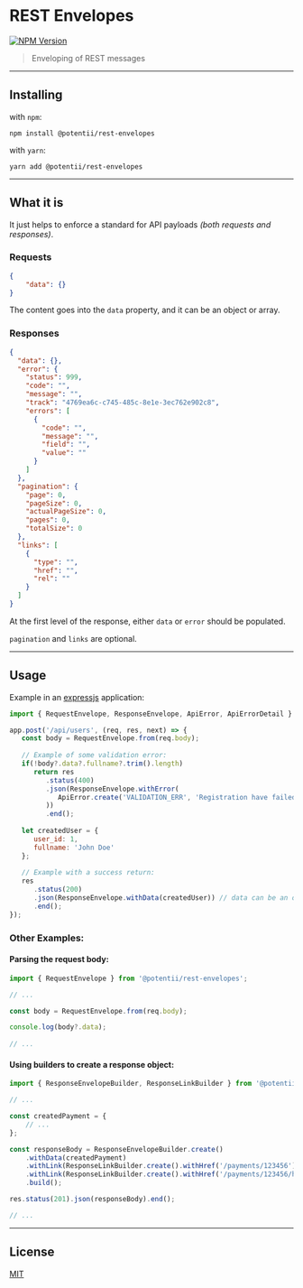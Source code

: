 # REST Envelopes

[![NPM Version][npm-image]][npm-url]

> Enveloping of REST messages

---

## Installing
with `npm`:
```shell
npm install @potentii/rest-envelopes
```
with `yarn`:
```shell
yarn add @potentii/rest-envelopes
```

---

## What it is

It just helps to enforce a standard for API payloads _(both requests and responses)_.

### Requests

```json
{
    "data": {} 
}
```

The content goes into the `data` property, and it can be an object or array.

### Responses

```json
{
  "data": {},
  "error": {
    "status": 999,
    "code": "",
    "message": "",
    "track": "4769ea6c-c745-485c-8e1e-3ec762e902c8",
    "errors": [
      {
        "code": "",
        "message": "",
        "field": "",
        "value": ""
      }
    ]
  },
  "pagination": {
    "page": 0,
    "pageSize": 0,
    "actualPageSize": 0,
    "pages": 0,
    "totalSize": 0
  },
  "links": [
    {
      "type": "",
      "href": "",
      "rel": ""
    }
  ]
}
```

At the first level of the response, either `data` or `error` should be populated.

`pagination` and `links` are optional.

---

## Usage

Example in an [expressjs](https://www.npmjs.com/package/express) application:

```javascript
import { RequestEnvelope, ResponseEnvelope, ApiError, ApiErrorDetail } from '@potentii/rest-envelopes';

app.post('/api/users', (req, res, next) => {
   const body = RequestEnvelope.from(req.body);
	
   // Example of some validation error:
   if(!body?.data?.fullname?.trim().length) 
      return res
         .status(400)
         .json(ResponseEnvelope.withError(
            ApiError.create('VALIDATION_ERR', 'Registration have failed', ApiErrorDetail.create('USER_NAME_INVALID', 'The full name of the user must be set', 'fullname', body?.data?.fullname))
         ))
         .end();
   
   let createdUser = {
      user_id: 1,
      fullname: 'John Doe'
   };
   
   // Example with a success return:
   res
      .status(200)
      .json(ResponseEnvelope.withData(createdUser)) // data can be an object or a list
      .end();	
});

```

### Other Examples:

#### Parsing the request body:

```javascript
import { RequestEnvelope } from '@potentii/rest-envelopes';

// ...

const body = RequestEnvelope.from(req.body);

console.log(body?.data);
    
// ...
```

#### Using builders to create a response object:

```javascript
import { ResponseEnvelopeBuilder, ResponseLinkBuilder } from '@potentii/rest-envelopes';

// ...

const createdPayment = {
    // ...
};

const responseBody = ResponseEnvelopeBuilder.create()
    .withData(createdPayment)
    .withLink(ResponseLinkBuilder.create().withHref('/payments/123456').withRel('cancel-payment').withType('DELETE').build())
    .withLink(ResponseLinkBuilder.create().withHref('/payments/123456/history').withRel('payment-history').withType('GET').build())
    .build();

res.status(201).json(responseBody).end();

// ...
```

---

## License
[MIT](LICENSE)

[npm-image]: https://img.shields.io/npm/v/@potentii/rest-envelopes.svg
[npm-url]: https://npmjs.org/package/@potentii/rest-envelopes
